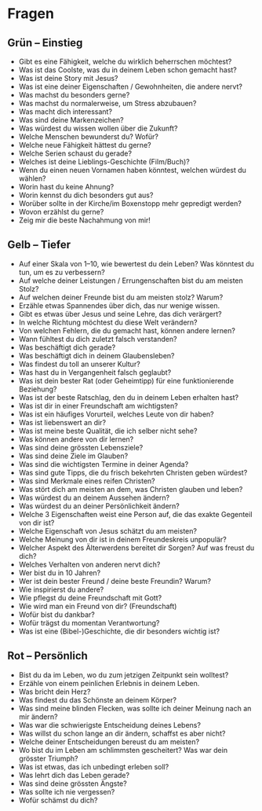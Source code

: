 # Fragen
## Grün – Einstieg
-   Gibt es eine Fähigkeit, welche du wirklich beherrschen möchtest?
-   Was ist das Coolste, was du in deinem Leben schon gemacht hast?
-   Was ist deine Story mit Jesus?
-   Was ist eine deiner Eigenschaften / Gewohnheiten, die andere nervt?
-   Was machst du besonders gerne?
-   Was machst du normalerweise, um Stress abzubauen?
-   Was macht dich interessant?
-   Was sind deine Markenzeichen?
-   Was würdest du wissen wollen über die Zukunft?
-   Welche Menschen bewunderst du? Wofür?
-   Welche neue Fähigkeit hättest du gerne?
-   Welche Serien schaust du gerade?
-   Welches ist deine Lieblings-Geschichte (Film/Buch)?
-   Wenn du einen neuen Vornamen haben könntest, welchen würdest du wählen?
-   Worin hast du keine Ahnung?
-   Worin kennst du dich besonders gut aus?
-   Worüber sollte in der Kirche/im Boxenstopp mehr gepredigt werden?
-   Wovon erzählst du gerne?
-   Zeig mir die beste Nachahmung von mir!

## Gelb – Tiefer
-   Auf einer Skala von 1–10, wie bewertest du dein Leben? Was könntest du tun, um es zu verbessern?
-   Auf welche deiner Leistungen / Errungenschaften bist du am meisten Stolz?
-   Auf welchen deiner Freunde bist du am meisten stolz? Warum?
-   Erzähle etwas Spannendes über dich, das nur wenige wissen.
-   Gibt es etwas über Jesus und seine Lehre, das dich verärgert?
-   In welche Richtung möchtest du diese Welt verändern?
-   Von welchen Fehlern, die du gemacht hast, können andere lernen?
-   Wann fühltest du dich zuletzt falsch verstanden?
-   Was beschäftigt dich gerade?
-   Was beschäftigt dich in deinem Glaubensleben?
-   Was findest du toll an unserer Kultur?
-   Was hast du in Vergangenheit falsch geglaubt?
-   Was ist dein bester Rat (oder Geheimtipp) für eine funktionierende Beziehung?
-   Was ist der beste Ratschlag, den du in deinem Leben erhalten hast?
-   Was ist dir in einer Freundschaft am wichtigsten?
-   Was ist ein häufiges Vorurteil, welches Leute von dir haben?
-   Was ist liebenswert an dir?
-   Was ist meine beste Qualität, die ich selber nicht sehe?
-   Was können andere von dir lernen?
-   Was sind deine grössten Lebensziele?
-   Was sind deine Ziele im Glauben?
-   Was sind die wichtigsten Termine in deiner Agenda?
-   Was sind gute Tipps, die du frisch bekehrten Christen geben würdest?
-   Was sind Merkmale eines reifen Christen?
-   Was stört dich am meisten an dem, was Christen glauben und leben?
-   Was würdest du an deinem Aussehen ändern?
-   Was würdest du an deiner Persönlichkeit ändern?
-   Welche 3 Eigenschaften weist eine Person auf, die das exakte Gegenteil von dir ist?
-   Welche Eigenschaft von Jesus schätzt du am meisten?
-   Welche Meinung von dir ist in deinem Freundeskreis unpopulär?
-   Welcher Aspekt des Älterwerdens bereitet dir Sorgen? Auf was freust du dich?
-   Welches Verhalten von anderen nervt dich?
-   Wer bist du in 10 Jahren?
-   Wer ist dein bester Freund / deine beste Freundin? Warum?
-   Wie inspirierst du andere?
-   Wie pflegst du deine Freundschaft mit Gott?
-   Wie wird man ein Freund von dir? (Freundschaft)
-   Wofür bist du dankbar?
-   Wofür trägst du momentan Verantwortung?
-   Was ist eine (Bibel-)Geschichte, die dir besonders wichtig ist?


## Rot – Persönlich
- Bist du da im Leben, wo du zum jetzigen Zeitpunkt sein wolltest?
- Erzähle von einem peinlichen Erlebnis in deinem Leben.
- Was bricht dein Herz?
- Was findest du das Schönste an deinem Körper?
- Was sind meine blinden Flecken, was sollte ich deiner Meinung nach an mir ändern?
- Was war die schwierigste Entscheidung deines Lebens?
- Was willst du schon lange an dir ändern, schaffst es aber nicht?
- Welche deiner Entscheidungen bereust du am meisten?
- Wo bist du im Leben am schlimmsten gescheitert? Was war dein grösster Triumph?
- Was ist etwas, das ich unbedingt erleben soll?
- Was lehrt dich das Leben gerade?
- Was sind deine grössten Ängste?
- Was sollte ich nie vergessen?
- Wofür schämst du dich?
